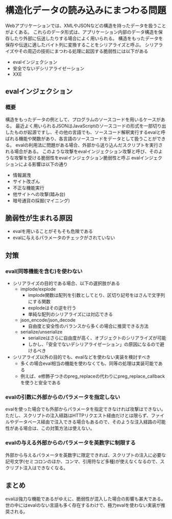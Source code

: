 # 構造化データの読み込みにまつわる問題
Webアプリケーションでは、XMLやJSONなどの構造を持ったデータを扱うことがよくある。
これらのデータ形式は、アプリケーション内部のデータ構造を保存したり外部に伝送したりする場合によく用いられる。
構造をもったデータを保存や伝送に適したバイト列に変換することをシリアライズと呼ぶ。
シリアライズやその周辺の技術にまつわる処理に起因する脆弱性には以下がある
- evalインジェクション
- 安全でないデシリアライゼーション
- XXE

## evalインジェクション
### 概要
構造をもったデータの例として、プログラムのソースコードを用いるケースがある。
最近よく用いられるJSONはJavaScriptのソースコードの形式を一部切り出したものが起源ですし、その他の言語でも、ソースコード解釈実行するevalと呼ばれる機能や関数があり、各言語のソースコードをデータとして扱うことができる。
evalの利用法に問題がある場合、外部から送り込んだスクリプトを実行される場合がある。
このような攻撃をevalインジェクション攻撃と呼び、そのような攻撃を受ける脆弱性をevalインジェクション脆弱性と呼ぶ
evalインジェクションによる影響は以下の通り
- 情報漏洩
- サイト改ざん
- 不正な機能実行
- 他サイトへの攻撃(踏み台)
- 暗号通貨の採掘(マイニング)

## 脆弱性が生まれる原因
- evalを用いることがそもそも危険である
- evalに与えるパラメータのチェックがされていない

## 対策
###  eval(同等機能を含む)を使わない
- シリアライズの目的である場合、以下の選択肢がある
  - implode/explode
    - implode関数は配列を引数としてとり、区切り記号をはさんで文字列にする関数
    - explodeはその逆を行う
    - 単純な配列のシリアライズには対応できる
  - json_encode/json_decode
    - 自由度と安全性のバランスから多くの場合に推奨できる方法
  - serialize/unserialize
    - serializeはさらに自由度が高く、オブジェクトのシリアライズが可能
    - しかし、「安全でないデシリアライゼーション」の原因になるので避けるべき
- シリアライズ以外の目的でも、evalなどを使わない実装を検討すべき
  - 多くの場合eval相当の機能を使わなくても、同等の処理は実装可能である
  - 例えば、e修飾子つきのpreg_replaceの代わりにpreg_replace_callbackを使うと安全である
###  evalの引数に外部からのパラメータを指定しない
evalを使った場合でも外部からパラメータを指定できなければ攻撃はできない。
ただし、スクリプトの注入経路はHTTPリクエスト経由だけとは限らず、ファイルやデータベース経由で注入できる場合もあるので、そのような注入経路の可能性がある場合は、この対策方法は使えない。
### evalの与える外部からのパラメータを英数字に制限する
外部から与えるパラメータを英数字に限定できれば、スクリプトの注入に必要な記号文字(セミコロンのほか、コンマ、引用符など多種)が使えなくなるので、スクリプト注入はできなくなる。

## まとめ
evalは強力な機能であるがゆえに、脆弱性が混入した場合の影響も甚大である。
世の中にはevalのない言語も多く存在するわけで、極力evalを使わない実装が推奨される。
